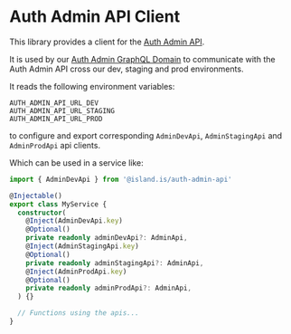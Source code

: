 # Auth Admin API Client

This library provides a client for the [Auth Admin API](../../../../apps/services/auth/admin-api/README.md).

It is used by our [Auth Admin GraphQL Domain](../../../../libs/api/domains/auth-admin/README.md) to communicate with the Auth Admin API cross our dev, staging and prod environments.

It reads the following environment variables:

```
AUTH_ADMIN_API_URL_DEV
AUTH_ADMIN_API_URL_STAGING
AUTH_ADMIN_API_URL_PROD
```

to configure and export corresponding `AdminDevApi`, `AdminStagingApi` and `AdminProdApi` api clients.

Which can be used in a service like:

```typescript
import { AdminDevApi } from '@island.is/auth-admin-api'

@Injectable()
export class MyService {
  constructor(
    @Inject(AdminDevApi.key)
    @Optional()
    private readonly adminDevApi?: AdminApi,
    @Inject(AdminStagingApi.key)
    @Optional()
    private readonly adminStagingApi?: AdminApi,
    @Inject(AdminProdApi.key)
    @Optional()
    private readonly adminProdApi?: AdminApi,
  ) {}

  // Functions using the apis...
}
```
